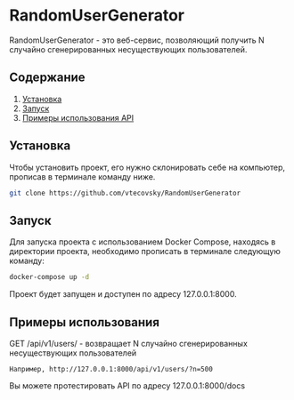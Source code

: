 # RandomUserGenerator
RandomUserGenerator - это веб-сервис, позволяющий получить N случайно сгенерированных несуществующих пользователей. 

## Содержание

1. [Установка](#установка)
2. [Запуск](#запуск)
3. [Примеры использования API](#примеры-использования)

## Установка

Чтобы установить проект, его нужно склонировать себе на компьютер, прописав в терминале команду ниже.
```bash
git clone https://github.com/vtecovsky/RandomUserGenerator
```

## Запуск

Для запуска проекта с использованием Docker Compose, находясь в директории проекта, необходимо прописать в терминале следующую команду: 

```bash
docker-compose up -d
```

Проект будет запущен и доступен по адресу 127.0.0.1:8000.

## Примеры использования

GET /api/v1/users/ - возвращает N случайно сгенерированных несуществующих пользователей

    Например, http://127.0.0.1:8000/api/v1/users/?n=500

Вы можете протестировать API по адресу 127.0.0.1:8000/docs
